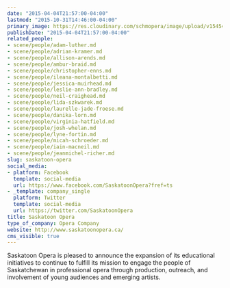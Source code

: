 ```yaml
---
date: "2015-04-04T21:57:00-04:00"
lastmod: "2015-10-31T14:46:00-04:00"
primary_image: https://res.cloudinary.com/schmopera/image/upload/v1545409169/media/webhook-uploads/1446317116844/Logo---SO.jpg.jpg
publishDate: "2015-04-04T21:57:00-04:00"
related_people:
- scene/people/adam-luther.md
- scene/people/adrian-kramer.md
- scene/people/allison-arends.md
- scene/people/ambur-braid.md
- scene/people/christopher-enns.md
- scene/people/ileana-montalbetti.md
- scene/people/jessica-muirhead.md
- scene/people/leslie-ann-bradley.md
- scene/people/neil-craighead.md
- scene/people/lida-szkwarek.md
- scene/people/laurelle-jade-froese.md
- scene/people/danika-lorn.md
- scene/people/virginia-hatfield.md
- scene/people/josh-whelan.md
- scene/people/lyne-fortin.md
- scene/people/micah-schroeder.md
- scene/people/iain-macneil.md
- scene/people/jeanmichel-richer.md
slug: saskatoon-opera
social_media:
- platform: Facebook
  template: social-media
  url: https://www.facebook.com/SaskatoonOpera?fref=ts
- _template: company_single
  platform: Twitter
  template: social-media
  url: https://twitter.com/SaskatoonOpera
title: Saskatoon Opera
type_of_company: Opera Company
website: http://www.saskatoonopera.ca/
cms_visible: true
---
```


<p>
	Saskatoon Opera is pleased to announce the expansion of its educational initiatives to continue to fulfill its mission to engage the people of Saskatchewan in professional opera through production, outreach, and involvement of young audiences and emerging artists.
</p>
